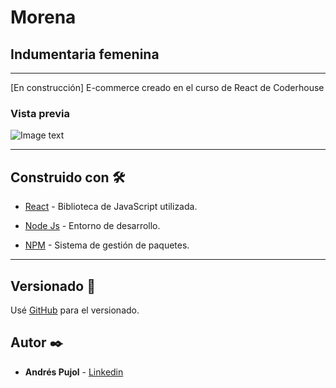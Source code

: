 # Morena
## Indumentaria femenina
***
[En construcción] E-commerce creado en el curso de React de Coderhouse
### Vista previa
![Image text](https://i.ibb.co/yVrfbb8/captura.jpg)
***
## Construido con 🛠️

* [React](https://es.reactjs.org/) - Biblioteca de JavaScript utilizada.

* [Node Js](https://nodejs.org/es/) - Entorno de desarrollo.

* [NPM](https://www.npmjs.com/) - Sistema de gestión de paquetes.
***
## Versionado 📌

Usé [GitHub](https://github.com/) para el versionado. 



## Autor ✒️


* **Andrés Pujol** - [Linkedin](https://www.linkedin.com/in/andrespujol/)
